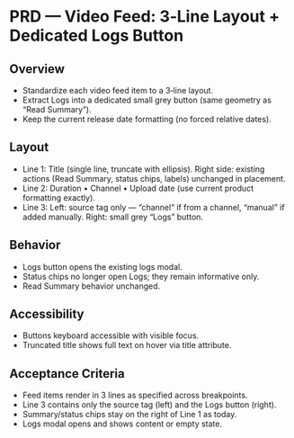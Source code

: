 # PRD — Video Feed: 3‑Line Layout + Dedicated Logs Button

## Overview
- Standardize each video feed item to a 3‑line layout.
- Extract Logs into a dedicated small grey button (same geometry as “Read Summary”).
- Keep the current release date formatting (no forced relative dates).

## Layout
- Line 1: Title (single line, truncate with ellipsis). Right side: existing actions (Read Summary, status chips, labels) unchanged in placement.
- Line 2: Duration • Channel • Upload date (use current product formatting exactly).
- Line 3: Left: source tag only — “channel” if from a channel, “manual” if added manually. Right: small grey “Logs” button.

## Behavior
- Logs button opens the existing logs modal.
- Status chips no longer open Logs; they remain informative only.
- Read Summary behavior unchanged.

## Accessibility
- Buttons keyboard accessible with visible focus.
- Truncated title shows full text on hover via title attribute.

## Acceptance Criteria
- Feed items render in 3 lines as specified across breakpoints.
- Line 3 contains only the source tag (left) and the Logs button (right).
- Summary/status chips stay on the right of Line 1 as today.
- Logs modal opens and shows content or empty state.

